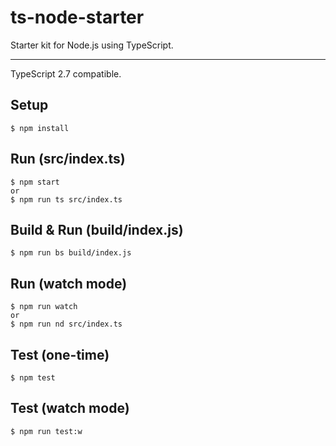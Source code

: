 # ts-node-starter
Starter kit for Node.js using TypeScript.

---

TypeScript 2.7 compatible.

## Setup
```
$ npm install
```

## Run (src/index.ts)
```
$ npm start
or
$ npm run ts src/index.ts
```

## Build & Run (build/index.js)
```
$ npm run bs build/index.js
```

## Run (watch mode)
```
$ npm run watch
or
$ npm run nd src/index.ts
```

## Test (one-time)
```
$ npm test
```

## Test (watch mode)
```
$ npm run test:w
```

